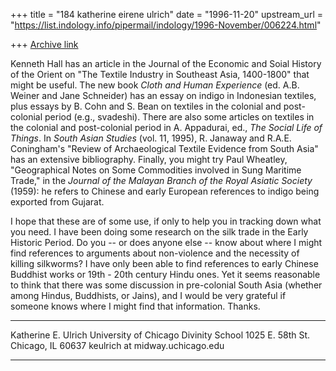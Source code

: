 +++
title = "184 katherine eirene ulrich"
date = "1996-11-20"
upstream_url = "https://list.indology.info/pipermail/indology/1996-November/006224.html"

+++
[Archive link](https://list.indology.info/pipermail/indology/1996-November/006224.html)

Kenneth Hall has an article in the Journal of the Economic and Soial History
of the Orient on "The Textile Industry in Southeast Asia, 1400-1800" that
might be useful.  The new book _Cloth and Human Experience_ (ed. A.B. Weiner
and Jane Schneider) has an essay on indigo in Indonesian textiles, plus
essays by B. Cohn and S. Bean on textiles in the colonial and post-colonial
period (e.g., svadeshi).  There are also some articles on textiles in the
colonial and post-colonial period in A. Appadurai, ed., _The Social Life of
Things_.  In _South Asian Studies_ (vol. 11, 1995), R. Janaway and R.A.E.
Coningham's "Review of Archaeological Textile Evidence from South Asia" has
an extensive bibliography.  Finally, you might try Paul Wheatley,
"Geographical Notes on Some Commodities involved in Sung Maritime Trade," in
the _Journal of the Malayan Branch of the Royal Asiatic Society_ (1959): he
refers to Chinese and early European references to indigo being exported from
Gujarat.

I hope that these are of some use, if only to help you in tracking down what
you need.  I have been doing some research on the silk trade in the Early
Historic Period.  Do you -- or does anyone else -- know about where I might
find references to arguments about non-violence and the necessity of killing
silkworms?  I have only been able to find references to early Chinese
Buddhist works or 19th - 20th century Hindu ones.  Yet it seems reasonable to
think that there was some discussion in pre-colonial South Asia (whether
among Hindus, Buddhists, or Jains), and I would be very grateful if someone
knows where I might find that information.  Thanks.
_________________________
Katherine E. Ulrich
University of Chicago
Divinity School
1025 E. 58th St.
Chicago, IL 60637
keulrich at midway.uchicago.edu
__________________________________________




